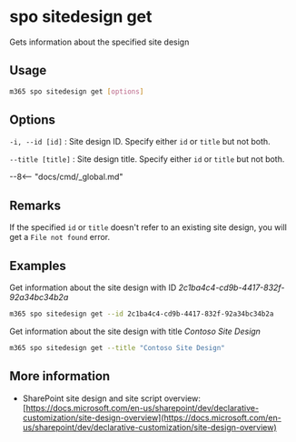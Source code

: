 # spo sitedesign get

Gets information about the specified site design

## Usage

```sh
m365 spo sitedesign get [options]
```

## Options

`-i, --id [id]`
: Site design ID. Specify either `id` or `title` but not both.

`--title [title]`
: Site design title. Specify either `id` or `title` but not both.

--8<-- "docs/cmd/_global.md"

## Remarks

If the specified `id` or `title` doesn't refer to an existing site design, you will get a `File not found` error.

## Examples

Get information about the site design with ID _2c1ba4c4-cd9b-4417-832f-92a34bc34b2a_

```sh
m365 spo sitedesign get --id 2c1ba4c4-cd9b-4417-832f-92a34bc34b2a
```

Get information about the site design with title _Contoso Site Design_

```sh
m365 spo sitedesign get --title "Contoso Site Design"
```

## More information

- SharePoint site design and site script overview: [https://docs.microsoft.com/en-us/sharepoint/dev/declarative-customization/site-design-overview](https://docs.microsoft.com/en-us/sharepoint/dev/declarative-customization/site-design-overview)

